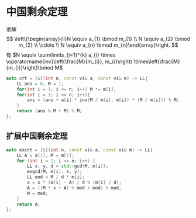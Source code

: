 # 中国剩余定理

求解
$$
\left\{\begin{array}{ll}N \equiv a_{1} \bmod m_{1} \\ N \equiv a_{2} \bmod m_{2} \\  \cdots \\ N \equiv a_{n} \bmod m_{n}\end{array}\right.
$$
有 $N \equiv \sum\limits_{i=1}^{k} a_{i} \times \operatorname{inv}\left(\frac{M}{m_{i}}, m_{i}\right) \times\left(\frac{M}{m_{i}}\right)\bmod M$​

```c++
auto crt = [&](int n, const vi& a, const vi& m) -> LL{
    LL ans = 0, M = 1;
    for(int i = 1; i <= n; i++) M *= m[i];
    for(int i = 1; i <= n; i++){
        ans = (ans + a[i] * inv(M / m[i], m[i]) * (M / m[i])) % M;
    }
    return (ans % M + M) % M;
};
```

## 扩展中国剩余定理

```cpp
auto excrt = [&](int n, const vi& a, const vi& m) -> LL{
    LL A = a[1], M = m[1];
    for (int i = 2; i <= n; i++) {
        LL x, y, d = std::gcd(M, m[i]);
        exgcd(M, m[i], x, y);
        LL mod = M / d * m[i];
        x = x * (a[i] - A) / d % (m[i] / d); 
        A = ((M * x + A) % mod + mod) % mod;
        M = mod;
    }
    return A;
};
```

